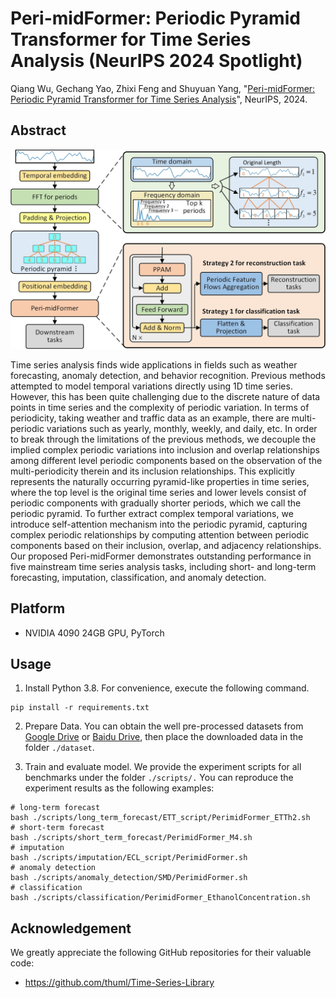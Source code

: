 # Peri-midFormer: Periodic Pyramid Transformer for Time Series Analysis (NeurIPS 2024 Spotlight)

Qiang Wu, Gechang Yao, Zhixi Feng and Shuyuan Yang, "[Peri-midFormer: Periodic Pyramid Transformer for Time Series Analysis](https://arxiv.org/pdf/2411.04554)", NeurIPS, 2024.

## Abstract

<p align="center">
<img src="https://github.com/WuQiangXDU/Peri-midFormer/blob/main/figures/Architecture.jpg" width="600" class="center">
</p>

Time series analysis finds wide applications in fields such as weather forecasting, anomaly detection, and behavior recognition. Previous methods attempted to model temporal variations directly using 1D time series. However, this has been quite challenging due to the discrete nature of data points in time series and the complexity of periodic variation. In terms of periodicity, taking weather and traffic data as an example, there are multi-periodic variations such as yearly, monthly, weekly, and daily, etc. In order to break through the limitations of the previous methods, we decouple the implied complex periodic variations into inclusion and overlap relationships among different level periodic components based on the observation of the multi-periodicity therein and its inclusion relationships. This explicitly represents the naturally occurring pyramid-like properties in time series, where the top level is the original time series and lower levels consist of periodic components with gradually shorter periods, which we call the periodic pyramid. To further extract complex temporal variations, we introduce self-attention mechanism into the periodic pyramid, capturing complex periodic relationships by computing attention between periodic components based on their inclusion, overlap, and adjacency relationships. Our proposed Peri-midFormer demonstrates outstanding performance in five mainstream time series analysis tasks, including short- and long-term forecasting, imputation, classification, and anomaly detection.


## Platform

- NVIDIA 4090 24GB GPU, PyTorch

## Usage

1. Install Python 3.8. For convenience, execute the following command.

````
pip install -r requirements.txt
````

2. Prepare Data. You can obtain the well pre-processed datasets from [Google Drive](https://drive.google.com/drive/folders/13Cg1KYOlzM5C7K8gK8NfC-F3EYxkM3D2) or [Baidu Drive](https://pan.baidu.com/s/1r3KhGd0Q9PJIUZdfEYoymg?pwd=i9iy), then place the downloaded data in the folder ````./dataset````.

3. Train and evaluate model. We provide the experiment scripts for all benchmarks under the folder ````./scripts/.```` You can reproduce the experiment results as the following examples:
````
# long-term forecast
bash ./scripts/long_term_forecast/ETT_script/PerimidFormer_ETTh2.sh
# short-term forecast
bash ./scripts/short_term_forecast/PerimidFormer_M4.sh
# imputation
bash ./scripts/imputation/ECL_script/PerimidFormer.sh
# anomaly detection
bash ./scripts/anomaly_detection/SMD/PerimidFormer.sh
# classification
bash ./scripts/classification/PerimidFormer_EthanolConcentration.sh
````

## Acknowledgement
We greatly appreciate the following GitHub repositories for their valuable code:

- https://github.com/thuml/Time-Series-Library
